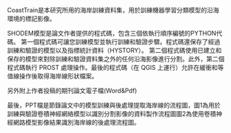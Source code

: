 CoastTrain是本研究所用的海岸訓練資料集，用於訓練機器學習分類模型的沿海環境的標記影像。
 
SHODEM模型是論文作者提供的程式碼，包含三個依執行順序編號的PYTHON代碼。
第一個程式碼可讓您訓練模型並執行訓練和驗證步驟。程式碼還保存了經過訓練和驗證的模型以及指標統計資料（HYSTORY）。
第二個程式碼使用已建立和保存的模型來對除訓練和驗證資料集之外的任何沿海影像進行分割。此外，第二個程式碼執行 PROST 處理操作。最後的程式碼（在 QGIS 上運行）允許在緩衝和等值線操作後取得海岸線形狀檔案。
 
另外附上作者投稿的期刊論文電子檔(Word&Pdf)
 
最後，PPT檔是節錄論文中的模型訓練與後處理提取海岸線的流程圖，圖1為用於訓練與驗證卷積神經網絡模型以識別分割影像的資料製作流程圖圖2為使用卷積神經網路模型影像結果識別海岸線的後處理流程圖。

